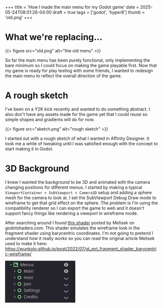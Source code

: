 +++
title = 'How I made the main menu for my Godot game'
date = 2025-05-24T08:01:26-04:00
draft = true
tags = ['godot', 'hyper8']
thumb = 'old.png'
+++

<!-- put a video of the final product here -->

# What we're replacing...

{{< figure src="old.png" alt="the old menu" >}}

So far the main menu has been purely functional, only implementing the bare minimum so I could focus on making the game playable first. Now that my game is ready for play testing with some friends, I wanted to redesign the main menu to reflect the overall direction of the game.


# A rough sketch

I've been on a Y2K kick recently and wanted to do something abstract. I also don't have any assets made for the game yet that I could reuse so simple shapes and gradients will do for now.

{{< figure src="sketch.png" alt="rough sketch" >}}

I started out with a rough sketch of what I wanted in Affinity Designer. It took me a while of tweaking until I was satisfied enough with the concept to start making it in Godot.

# 3D Background

I knew I wanted the background to be 3D and animated with the camera changing positions for different menus. I started by making a typical `ViewportContainer > SubViewport > Camera3D` setup and adding a sphere mesh for the camera to look at. I set the SubViewport Debug Draw mode to wireframe to get that grid effect on the sphere. The problem is I'm using the compatibility renderer so I can export the game to web and it doesn't support fancy things like rendering a viewport in wireframe mode. 

After searching around I found [this shader](https://godotshaders.com/shader/wireframe-shader/) posted by Melisek on godotshaders.com. This shader emulates the wireframe look in the fragment shader using barycentric coordinates. I'm not going to pretend I understand how it really works so you can read the original article Melisek used to make it here: https://wunkolo.github.io/post/2022/07/gl_ext_fragment_shader_barycentric-wireframe/

![alt text](image.png)